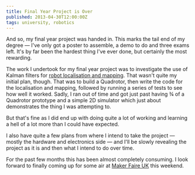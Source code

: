 ```yaml
---
title: Final Year Project is Over
published: 2013-04-30T12:00:00Z
tags: university, robotics
---
```


And so, my final year project was handed in. This marks the tail end of my degree
&mdash; I've only got a poster to assemble, a demo to do and three exams left. It's
by far been the hardest thing I've ever done, but certainly the most rewarding.

The work I undertook for my final year project was to investigate the use of Kalman
filters for [robot localisation and mapping][slam]. That wasn't quite my initial plan, 
though. That was to build a Quadrotor, then write the code for the localisation and
mapping, followed by running a series of tests to see how well it worked. Sadly, I 
ran out of time and got just past having &frac34; of a Quadrotor prototype and a
simple 2D simulator which just about demonstrates the thing I was attempting to.

But that's fine as I did end up with doing quite a lot of working and learning a
hell of a lot more than I could have expected.

I also have quite a few plans from where I intend to take the project &mdash; mostly
the hardware and electronics side &mdash; and I'll be slowly revealing the project
as it is and then what I intend to do over time.

For the past few months this has been almost completely consuming. I look forward
to finally coming up for some air at [Maker Faire UK][makerfaire] this weekend.

[slam]: http://en.wikipedia.org/wiki/Simultaneous_localization_and_mapping
[makerfaire]: http://www.makerfaireuk.com

